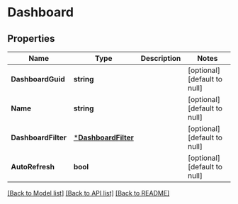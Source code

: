# Dashboard

## Properties
Name | Type | Description | Notes
------------ | ------------- | ------------- | -------------
**DashboardGuid** | **string** |  | [optional] [default to null]
**Name** | **string** |  | [optional] [default to null]
**DashboardFilter** | [***DashboardFilter**](DashboardFilter.md) |  | [optional] [default to null]
**AutoRefresh** | **bool** |  | [optional] [default to null]

[[Back to Model list]](../README.md#documentation-for-models) [[Back to API list]](../README.md#documentation-for-api-endpoints) [[Back to README]](../README.md)



